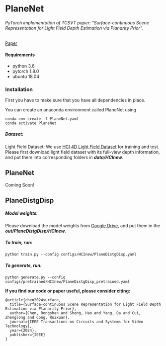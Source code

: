 # PlaneNet

###### *PyTorch implementation of TCSVT paper: "Surface-continuous Scene Representation for Light Field Depth Estimation via Planarity Prior"*.

[Paper]([https://ieeexplore.ieee.org/abstract/document/10810496])
#### Requirements

- python 3.6
- pytorch 1.8.0
- ubuntu 18.04

### Installation

First you have to make sure that you have all dependencies in place. 

You can create an anaconda environment called PlaneNet using

```
conda env create -f PlaneNet.yaml
conda activate PlaneNet
```

##### Dataset: 

Light Field Dataset: We use [HCI 4D Light Field Dataset](https://lightfield-analysis.uni-konstanz.de/) for training and test. Please first download light field dataset with its full-view depth information, and put them into corresponding folders in ***data/HCInew***.


## PlaneNet
Coming Soon!


## PlaneDistgDisp

##### Model weights: 
Please download the model weights from [Google Drive](https://drive.google.com/file/d/1lhDqVPa-QnpK_wX9oN2HPBkaVdmPzsOv/view?usp=sharing), and put them in the ***out/PlaneDistgDisp/HCInew***.

##### To train, run:

```
python train.py --config configs/HCInew/PlaneDistgDisp.yaml 
```

##### To generate, run:

```
python generate.py --config configs/pretrained/HCInew/PlaneDistgDisp_pretrained.yaml 
```



**If you find our code or paper useful, please consider citing:**
```
@article{chen2024surface,
  title={Surface-continuous Scene Representation for Light Field Depth Estimation via Planarity Prior},
  author={Chen, Rongshan and Sheng, Hao and Yang, Da and Cui, Zhenglong and Cong, Ruixuan},
  journal={IEEE Transactions on Circuits and Systems for Video Technology},
  year={2024},
  publisher={IEEE}
}
```
